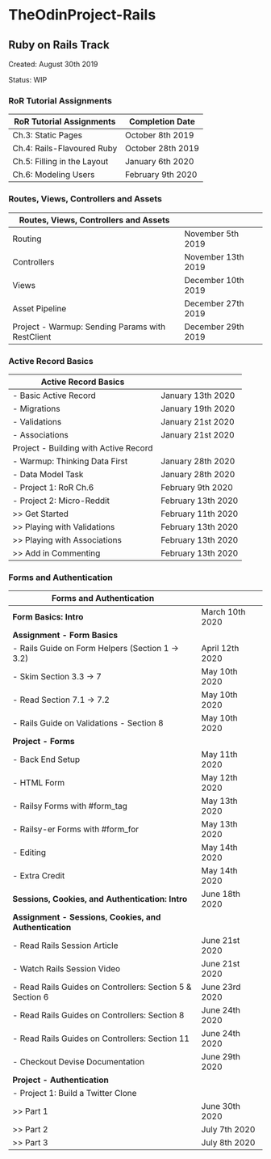 # TheOdinProject-Rails
## Ruby on Rails Track
Created: August 30th 2019

Status: WIP

### RoR Tutorial Assignments
| RoR Tutorial Assignments | Completion Date |
| ------| --------------- |
| Ch.3: Static Pages | October 8th 2019 |
| Ch.4: Rails-Flavoured Ruby | October 28th 2019|
| Ch.5: Filling in the Layout | January 6th 2020|
| Ch.6: Modeling Users | February 9th 2020|

### Routes, Views, Controllers and Assets
| Routes, Views, Controllers and Assets| |
| ------| --------------- |
| Routing | November 5th 2019|
| Controllers | November 13th 2019|
| Views | December 10th 2019|
| Asset Pipeline | December 27th 2019 |
| Project - Warmup: Sending Params with RestClient | December 29th 2019 |

### Active Record Basics
| Active Record Basics | |
| ------| --------------- |
| - Basic Active Record | January 13th 2020 |
| - Migrations | January 19th 2020|
| - Validations | January 21st 2020|
| - Associations | January 21st 2020|
| Project - Building with Active Record ||
| - Warmup: Thinking Data First | January 28th 2020|
| - Data Model Task | January 28th 2020|
| - Project 1: RoR Ch.6 | February 9th 2020|
| - Project 2: Micro-Reddit | February 13th 2020|
| >> Get Started | February 11th 2020|
| >> Playing with Validations| February 13th 2020|
| >> Playing with Associations| February 13th 2020|
| >> Add in Commenting| February 13th 2020|

### Forms and Authentication
| Forms and Authentication |  |
| --------| -----|
| **Form Basics: Intro** | March 10th 2020 |
| **Assignment - Form Basics** | |
| - Rails Guide on Form Helpers (Section 1 -> 3.2) | April 12th 2020 |
| - Skim Section 3.3 -> 7| May 10th 2020 |
| - Read Section 7.1 -> 7.2| May 10th 2020 |
| - Rails Guide on Validations - Section 8| May 10th 2020 |
| **Project - Forms** | |
| - Back End Setup | May 11th 2020 |
| - HTML Form | May 12th 2020|
| - Railsy Forms with #form_tag| May 13th 2020|
| - Railsy-er Forms with #form_for| May 13th 2020|
| - Editing| May 14th 2020|
| - Extra Credit| May 14th 2020|
| **Sessions, Cookies, and Authentication: Intro** | June 18th 2020|
| **Assignment - Sessions, Cookies, and Authentication** | |
| - Read Rails Session Article | June 21st 2020|
| - Watch Rails Session Video | June 21st 2020|
| - Read Rails Guides on Controllers: Section 5 & Section 6 | June 23rd 2020|
| - Read Rails Guides on Controllers: Section 8 | June 24th 2020|
| - Read Rails Guides on Controllers: Section 11 | June 24th 2020|
| - Checkout Devise Documentation | June 29th 2020|
| **Project - Authentication** | |
| - Project 1: Build a Twitter Clone | |
| >> Part 1 | June 30th 2020|
| >> Part 2 | July 7th 2020|
| >> Part 3 | July 8th 2020|
